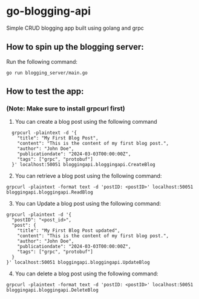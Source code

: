 # go-blogging-api

Simple CRUD blogging app built using golang and grpc

## How to spin up the blogging server:

Run the following command:

```
go run blogging_server/main.go
```

## How to test the app:
### (Note: Make sure to install grpcurl first)

1. You can create a blog post using the following command

```
  grpcurl -plaintext -d '{
    "title": "My First Blog Post",
    "content": "This is the content of my first blog post.",
    "author": "John Doe",
    "publicationdate": "2024-03-03T00:00:00Z",
    "tags": ["grpc", "protobuf"]
  }' localhost:50051 bloggingapi.bloggingapi.CreateBlog
```


2. You can retrieve a blog post using the following command:

```
grpcurl -plaintext -format text -d 'postID: <postID>' localhost:50051 bloggingapi.bloggingapi.ReadBlog
```

3. You can Update a blog post using the following command:

```
grpcurl -plaintext -d '{
  "postID": "<post_id>",
  "post": {
    "title": "My First Blog Post updated",
    "content": "This is the content of my first blog post.",
    "author": "John Doe",
    "publicationdate": "2024-03-03T00:00:00Z",
    "tags": ["grpc", "protobuf"]
  }
}' localhost:50051 bloggingapi.bloggingapi.UpdateBlog
```

4. You can delete a blog post using the following command:

```
grpcurl -plaintext -format text -d 'postID: <postID>' localhost:50051 bloggingapi.bloggingapi.DeleteBlog
```
